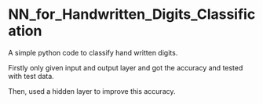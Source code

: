 # NN_for_Handwritten_Digits_Classification

A simple python code to classify hand written digits. 

Firstly only given input and output layer and got the accuracy and tested with test data.

Then, used a hidden layer to improve this accuracy.  
